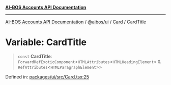 [**AI-BOS Accounts API Documentation**](../../../../README.md)

***

[AI-BOS Accounts API Documentation](../../../../README.md) / [@aibos/ui](../../README.md) / [Card](../README.md) / CardTitle

# Variable: CardTitle

> `const` **CardTitle**: `ForwardRefExoticComponent`\<`HTMLAttributes`\<`HTMLHeadingElement`\> & `RefAttributes`\<`HTMLParagraphElement`\>\>

Defined in: [packages/ui/src/Card.tsx:25](https://github.com/pohlai88/accounts/blob/48103fb36d28b2b9bfb33472b6de2f719773cde9/packages/ui/src/Card.tsx#L25)
